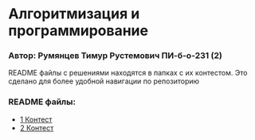 # Алгоритмизация и программирование  
### Автор: Румянцев Тимур Рустемович ПИ-б-о-231 (2)

README файлы с решениями находятся в папках с их контестом. Это сделано для более удобной навигации по репозиторию

### README файлы:
- [1 Контест](https://github.com/Teru3301/KFU/edit/main/Contest-2023-09-12/README.md)
- [2 Контест]()
